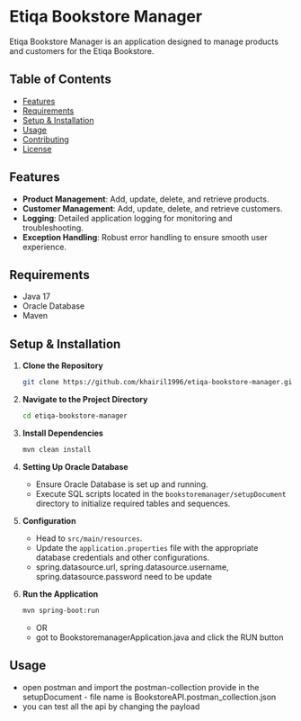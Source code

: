 # Etiqa Bookstore Manager

Etiqa Bookstore Manager is an application designed to manage products and customers for the Etiqa Bookstore.

## Table of Contents

- [Features](#features)
- [Requirements](#requirements)
- [Setup & Installation](#setup--installation)
- [Usage](#usage)
- [Contributing](#contributing)
- [License](#license)

## Features

- **Product Management**: Add, update, delete, and retrieve products.
- **Customer Management**: Add, update, delete, and retrieve customers.
- **Logging**: Detailed application logging for monitoring and troubleshooting.
- **Exception Handling**: Robust error handling to ensure smooth user experience.

## Requirements

- Java 17
- Oracle Database
- Maven

## Setup & Installation

1. **Clone the Repository**

   ```bash
   git clone https://github.com/khairil1996/etiqa-bookstore-manager.git
   ```

2. **Navigate to the Project Directory**

   ```bash
   cd etiqa-bookstore-manager
   ```

3. **Install Dependencies**

   ```bash
   mvn clean install
   ```

4. **Setting Up Oracle Database**

   - Ensure Oracle Database is set up and running.
   - Execute SQL scripts located in the `bookstoremanager/setupDocument` directory to initialize required tables and sequences.

5. **Configuration**

   - Head to `src/main/resources`.
   - Update the `application.properties` file with the appropriate database credentials and other configurations.
   - spring.datasource.url, spring.datasource.username, spring.datasource.password need to be update

6. **Run the Application**

   ```bash
   mvn spring-boot:run
   ```
   - OR
   - got to BookstoremanagerApplication.java and click the RUN button
   

## Usage

- open postman and import the postman-collection provide in the setupDocument - file name is BookstoreAPI.postman_collection.json
- you can test all the api by changing the payload


